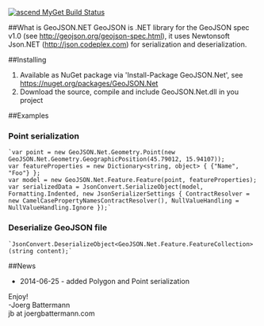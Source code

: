 [![ascend MyGet Build Status](https://www.myget.org/BuildSource/Badge/ascend?identifier=bba86624-b8cc-4a25-b7ed-ce127fe8da30)](https://www.myget.org/)

##What is GeoJSON.NET
GeoJSON is .NET library for the GeoJSON spec v1.0 (see http://geojson.org/geojson-spec.html), it uses Newtonsoft Json.NET (http://json.codeplex.com) for serialization and deserialization.

##Installing
1. Available as NuGet package via 'Install-Package GeoJSON.Net', see https://nuget.org/packages/GeoJSON.Net
2. Download the source, compile and include GeoJSON.Net.dll in you project

##Examples
### Point serialization
    `var point = new GeoJSON.Net.Geometry.Point(new GeoJSON.Net.Geometry.GeographicPosition(45.79012, 15.94107));
	var featureProperties = new Dictionary<string, object> { {"Name", "Foo"} };
	var model = new GeoJSON.Net.Feature.Feature(point, featureProperties);
	var serializedData = JsonConvert.SerializeObject(model, Formatting.Indented, new JsonSerializerSettings { ContractResolver = new CamelCasePropertyNamesContractResolver(), NullValueHandling = NullValueHandling.Ignore });`

### Deserialize GeoJSON file  
    `JsonConvert.DeserializeObject<GeoJSON.Net.Feature.FeatureCollection>(string content);`

##News
- 2014-06-25 - added Polygon and Point serialization

Enjoy!  
-Joerg Battermann  
jb at joergbattermann.com

